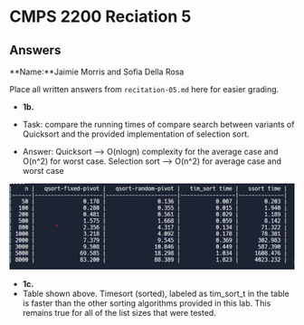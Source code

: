# CMPS 2200 Reciation 5
## Answers

**Name:**Jaimie Morris and Sofia Della Rosa


Place all written answers from `recitation-05.md` here for easier grading.







- **1b.**
- Task: compare the running times of compare search between variants of Quicksort and the provided implementation of selection sort.

- Answer: Quicksort --> O(nlogn) complexity for the average case and O(n^2) for worst case. Selection sort --> O(n^2) for average case and worst case 

![image](image.png)


- **1c.**
- Table shown above. Timesort (sorted), labeled as tim_sort_t in the table is faster than the other sorting algorithms provided in this lab. This remains true for all of the list sizes that were tested. 